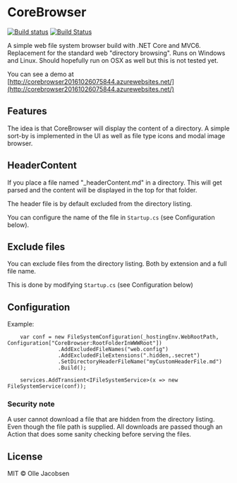 # CoreBrowser

[![Build status](https://ci.appveyor.com/api/projects/status/2i85nqapq6i2ed0v?svg=true)](https://ci.appveyor.com/project/ollejacobsen/corebrowser)
[![Build Status](https://travis-ci.org/ollejacobsen/CoreBrowser.svg?branch=master)](https://travis-ci.org/ollejacobsen/CoreBrowser)

A simple web file system browser build with .NET Core and MVC6. 
Replacement for the standard web "directory browsing". Runs on Windows and Linux. Should hopefully run on OSX as well but this is not tested yet.

You can see a demo at [http://corebrowser20161026075844.azurewebsites.net/](http://corebrowser20161026075844.azurewebsites.net/)

## Features
The idea is that CoreBrowser will display the content of a directory.
A simple sort-by is implemented in the UI as well as file type icons and modal image browser.

## HeaderContent
If you place a file named "_headerContent.md" in a directory. 
This will get parsed and the content will be displayed in the top for that folder.

The header file is by default excluded from the directory listing.

You can configure the name of the file in `Startup.cs`  (see Configuration below).

## Exclude files
You can exclude files from the directory listing. Both by extension and a full file name.

This is done by modifying `Startup.cs` (see Configuration below)

## Configuration
Example:
```
    var conf = new FileSystemConfiguration(_hostingEnv.WebRootPath, Configuration["CoreBrowser:RootFolderInWWWRoot"])
                .AddExcludedFileNames("web.config")
                .AddExcludedFileExtensions(".hidden,.secret")
                .SetDirectoryHeaderFileName("myCustomHeaderFile.md")
                .Build();

    services.AddTransient<IFileSystemService>(x => new FileSystemService(conf));
``` 

### Security note
A user cannot download a file that are hidden from the directory listing. Even though the file path is supplied.
All downloads are passed though an Action that does some sanity checking before serving the files.


## License

MIT &copy; Olle Jacobsen